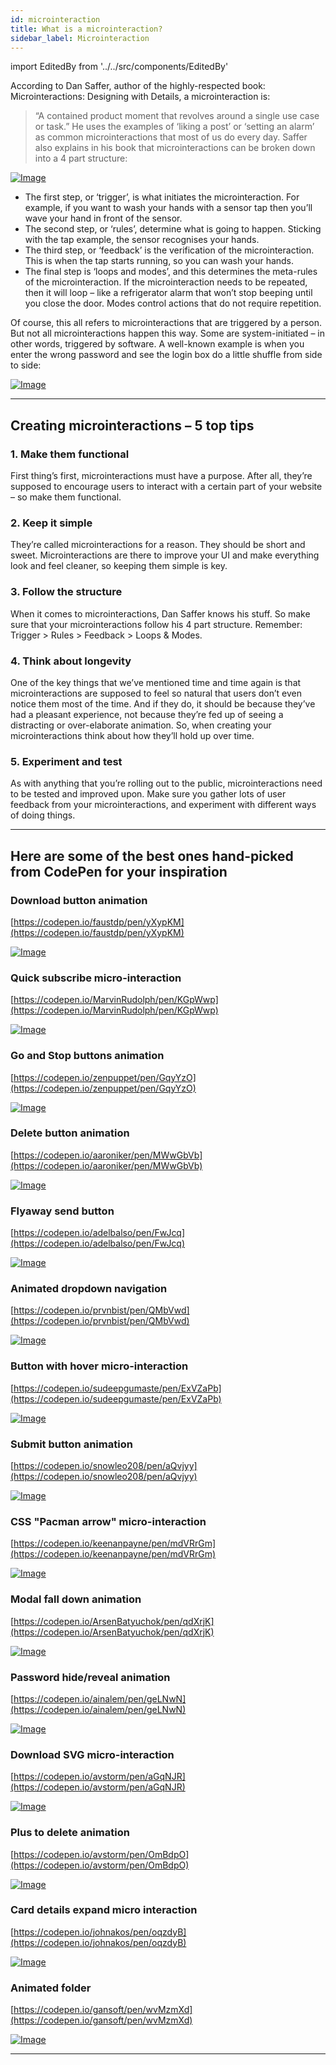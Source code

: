 ```yaml
---
id: microinteraction
title: What is a microinteraction?
sidebar_label: Microinteraction
---
```


import EditedBy from '../../src/components/EditedBy'

According to Dan Saffer, author of the highly-respected book: Microinteractions: Designing with Details, a microinteraction is:

> “A contained product moment that revolves around a single use case or task.” He uses the examples of ‘liking a post’ or ‘setting an alarm’ as common microinteractions that most of us do every day. Saffer also explains in his book that microinteractions can be broken down into a 4 part structure:

[![Image](/img/microinteraction.png 'UI Tips')](/img/microinteraction.png)

- The first step, or ‘trigger’, is what initiates the microinteraction. For example, if you want to wash your hands with a sensor tap then you’ll wave your hand in front of the sensor.
- The second step, or ‘rules’, determine what is going to happen. Sticking with the tap example, the sensor recognises your hands.
- The third step, or ‘feedback’ is the verification of the microinteraction. This is when the tap starts running, so you can wash your hands.
- The final step is ‘loops and modes’, and this determines the meta-rules of the microinteraction. If the microinteraction needs to be repeated, then it will loop – like a refrigerator alarm that won’t stop beeping until you close the door. Modes control actions that do not require repetition.

Of course, this all refers to microinteractions that are triggered by a person. But not all microinteractions happen this way. Some are system-initiated – in other words, triggered by software. A well-known example is when you enter the wrong password and see the login box do a little shuffle from side to side:

[![Image](/img/wp-login.png 'UI Tips')](/img/wp-login.png)

---

## Creating microinteractions – 5 top tips

### 1. Make them functional

First thing’s first, microinteractions must have a purpose. After all, they’re supposed to encourage users to interact with a certain part of your website – so make them functional.

### 2. Keep it simple

They’re called microinteractions for a reason. They should be short and sweet. Microinteractions are there to improve your UI and make everything look and feel cleaner, so keeping them simple is key.

### 3. Follow the structure

When it comes to microinteractions, Dan Saffer knows his stuff. So make sure that your microinteractions follow his 4 part structure. Remember: Trigger > Rules > Feedback > Loops & Modes.

### 4. Think about longevity

One of the key things that we’ve mentioned time and time again is that microinteractions are supposed to feel so natural that users don’t even notice them most of the time. And if they do, it should be because they’ve had a pleasant experience, not because they’re fed up of seeing a distracting or over-elaborate animation. So, when creating your microinteractions think about how they’ll hold up over time.

### 5. Experiment and test

As with anything that you’re rolling out to the public, microinteractions need to be tested and improved upon. Make sure you gather lots of user feedback from your microinteractions, and experiment with different ways of doing things.

---

## Here are some of the best ones hand-picked from CodePen for your inspiration

### Download button animation

[https://codepen.io/faustdp/pen/yXypKM](https://codepen.io/faustdp/pen/yXypKM)

[![Image](/img/download-btn.gif 'UI Tips')](/img/download-btn.gif)

### Quick subscribe micro-interaction

[https://codepen.io/MarvinRudolph/pen/KGpWwp](https://codepen.io/MarvinRudolph/pen/KGpWwp)

[![Image](/img/subscribe.gif 'UI Tips')](/img/subscribe.gif)

### Go and Stop buttons animation

[https://codepen.io/zenpuppet/pen/GqyYzO](https://codepen.io/zenpuppet/pen/GqyYzO)

[![Image](/img/go-stop-btn.gif 'UI Tips')](/img/go-stop-btn.gif)

### Delete button animation

[https://codepen.io/aaroniker/pen/MWwGbVb](https://codepen.io/aaroniker/pen/MWwGbVb)

[![Image](/img/delect-btn.gif 'UI Tips')](/img/delect-btn.gif)

### Flyaway send button

[https://codepen.io/adelbalso/pen/FwJcq](https://codepen.io/adelbalso/pen/FwJcq)

[![Image](/img/flyaway-btn.gif 'UI Tips')](/img/flyaway-btn.gif)

### Animated dropdown navigation

[https://codepen.io/prvnbist/pen/QMbVwd](https://codepen.io/prvnbist/pen/QMbVwd)

[![Image](/img/animation-dropdown.gif 'UI Tips')](/img/animation-dropdown.gif)

### Button with hover micro-interaction

[https://codepen.io/sudeepgumaste/pen/ExVZaPb](https://codepen.io/sudeepgumaste/pen/ExVZaPb)

[![Image](/img/btn-with-hover.gif 'UI Tips')](/img/btn-with-hover.gif)

### Submit button animation

[https://codepen.io/snowleo208/pen/aQvjyy](https://codepen.io/snowleo208/pen/aQvjyy)

[![Image](/img/submit-btn.gif 'UI Tips')](/img/submit-btn.gif)

### CSS "Pacman arrow" micro-interaction

[https://codepen.io/keenanpayne/pen/mdVRrGm](https://codepen.io/keenanpayne/pen/mdVRrGm)

[![Image](/img/pacman-arrow.gif 'UI Tips')](/img/pacman-arrow.gif)

### Modal fall down animation

[https://codepen.io/ArsenBatyuchok/pen/qdXrjK](https://codepen.io/ArsenBatyuchok/pen/qdXrjK)

[![Image](/img/modal-falldown.gif 'UI Tips')](/img/modal-falldown.gif)

### Password hide/reveal animation

[https://codepen.io/ainalem/pen/geLNwN](https://codepen.io/ainalem/pen/geLNwN)

[![Image](/img/passsword.gif 'UI Tips')](/img/passsword.gif)

### Download SVG micro-interaction

[https://codepen.io/avstorm/pen/aGqNJR](https://codepen.io/avstorm/pen/aGqNJR)

[![Image](/img/download-svg.gif 'UI Tips')](/img/download-svg.gif)

### Plus to delete animation

[https://codepen.io/avstorm/pen/OmBdpO](https://codepen.io/avstorm/pen/OmBdpO)

[![Image](/img/plus-to-delete.gif 'UI Tips')](/img/plus-to-delete.gif)

### Card details expand micro interaction

[https://codepen.io/johnakos/pen/oqzdyB](https://codepen.io/johnakos/pen/oqzdyB)

[![Image](/img/card.gif 'UI Tips')](/img/card.gif)

### Animated folder

[https://codepen.io/gansoft/pen/wvMzmXd](https://codepen.io/gansoft/pen/wvMzmXd)

[![Image](/img/folder.gif 'UI Tips')](/img/folder.gif)

---

<EditedBy name="Priya" updated="Pulari" date="26/04/2023" />
